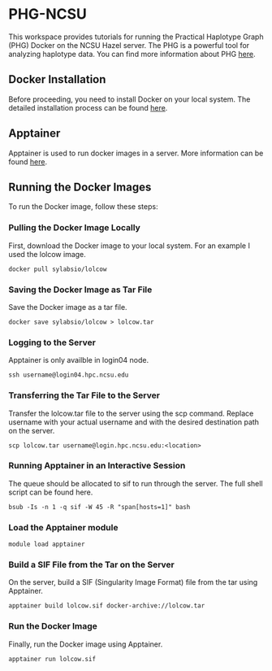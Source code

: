 # PHG-NCSU
This workspace provides tutorials for running the Practical Haplotype Graph (PHG) Docker on the NCSU Hazel server. The PHG is a powerful tool for analyzing haplotype data. You can find more information about PHG [here](https://academic.oup.com/bioinformatics/article/38/15/3698/6617344).

## Docker Installation
Before proceeding, you need to install Docker on your local system. The detailed installation process can be found [here](https://docs.docker.com/desktop/install/mac-install/).
## Apptainer 
Apptainer is used to run docker images in a server. More information can be found [here](https://apptainer.org/docs/user/latest/quick_start.html).

## Running the Docker Images
To run the Docker image, follow these steps:
### Pulling the Docker Image Locally
First, download the Docker image to your local system. For an example I used the lolcow image. 
```
docker pull sylabsio/lolcow
```
### Saving the Docker Image as Tar File
Save the Docker image as a tar file. 
```
docker save sylabsio/lolcow > lolcow.tar
```
### Logging to the Server
Apptainer is only availble in login04 node.
```
ssh username@login04.hpc.ncsu.edu
```
### Transferring the Tar File to the Server
Transfer the lolcow.tar file to the server using the scp command. Replace username with your actual username and <location> with the desired destination path on the server.
```
scp lolcow.tar username@login.hpc.ncsu.edu:<location>
```
### Running Apptainer in an Interactive Session
The queue should be allocated to sif to run through the server. The full shell script can be found here.
```
bsub -Is -n 1 -q sif -W 45 -R "span[hosts=1]" bash
```
### Load the Apptainer module
```
module load apptainer
```
### Build a SIF File from the Tar on the Server
On the server, build a SIF (Singularity Image Format) file from the tar using Apptainer.
```
apptainer build lolcow.sif docker-archive://lolcow.tar
```
### Run the Docker Image
Finally, run the Docker image using Apptainer.
```
apptainer run lolcow.sif
```

